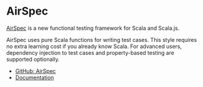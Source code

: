 AirSpec
======

[AirSpec](https://github.com/wvlet/airframe/tree/master/airspec) is a new functional testing framework for Scala and Scala.js.

AirSpec uses pure Scala functions for writing test cases. This style requires no extra learning cost if you already know Scala. For advanced users, dependency injection to test cases and property-based testing are supported optionally.

- [GitHub: AirSpec](https://github.com/wvlet/airframe/tree/master/airspec)
- [Documentation](https://wvlet.org/airframe/docs/airspec)
